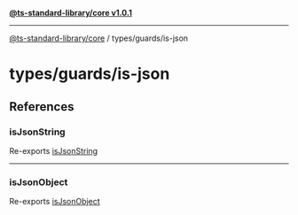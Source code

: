 [**@ts-standard-library/core v1.0.1**](../../../README.md)

***

[@ts-standard-library/core](../../../modules.md) / types/guards/is-json

# types/guards/is-json

## References

### isJsonString

Re-exports [isJsonString](functions/isJsonString.md)

***

### isJsonObject

Re-exports [isJsonObject](functions/isJsonObject.md)
